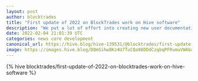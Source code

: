 ```yaml
---
layout: post
author: blocktrades
title: "First update of 2022 on BlockTrades work on Hive software"
description: "We put a lot of effort into creating new user documentation for HAF ..."
date: 2022-02-04 21:01:39 UTC
categories: news core development
canonical_url: https://hive.blog/hive-139531/@blocktrades/first-update-of-2022-on-blocktrades-work-on-hive-software
image: https://images.hive.blog/DQmSihw8Kz4U7TuCQa98DDdCzqbqPFRumuVWAbareiYZW1Z/blocktrades%20update.png
---
```

{% hive blocktrades/first-update-of-2022-on-blocktrades-work-on-hive-software %}
